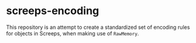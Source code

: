 # screeps-encoding
This repository is an attempt to create a standardized set of encoding rules for objects in Screeps, when making use of `RawMemory`.
